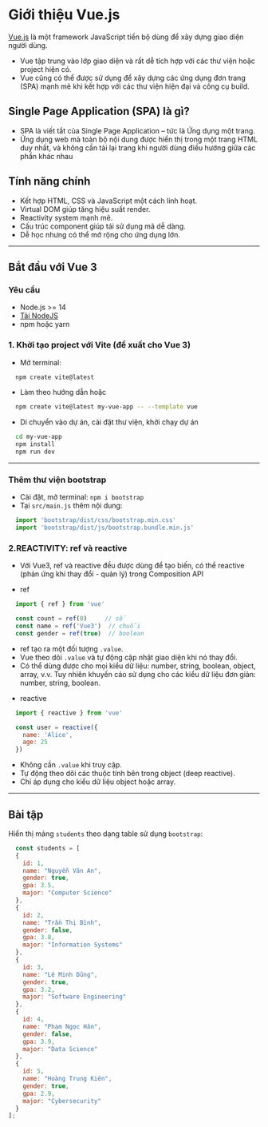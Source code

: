 # Giới thiệu Vue.js

[Vue.js](https://vuejs.org/) là một framework JavaScript tiến bộ dùng để xây dựng giao diện người dùng. 
- Vue tập trung vào lớp giao diện và rất dễ tích hợp với các thư viện hoặc project hiện có. 
- Vue cũng có thể được sử dụng để xây dựng các ứng dụng đơn trang (SPA) mạnh mẽ khi kết hợp với các thư viện hiện đại và công cụ build.

## Single Page Application (SPA) là gì?
- SPA là viết tắt của Single Page Application – tức là Ứng dụng một trang.
- Ứng dụng web mà toàn bộ nội dung được hiển thị trong một trang HTML duy nhất, và không cần tải lại trang khi người dùng điều hướng giữa các phần khác nhau

## Tính năng chính

- Kết hợp HTML, CSS và JavaScript một cách linh hoạt.
- Virtual DOM giúp tăng hiệu suất render.
- Reactivity system mạnh mẽ.
- Cấu trúc component giúp tái sử dụng mã dễ dàng.
- Dễ học nhưng có thể mở rộng cho ứng dụng lớn.

---

## Bắt đầu với Vue 3

### Yêu cầu

- Node.js >= 14
- [Tải NodeJS](https://nodejs.org/en/download)
- npm hoặc yarn

### 1. Khởi tạo project với Vite (đề xuất cho Vue 3)
- Mở terminal:
```bash
  npm create vite@latest
```
- Làm theo hướng dẫn hoặc
```bash
  npm create vite@latest my-vue-app -- --template vue
```
- Di chuyển vào dự án, cài đặt thư viện, khởi chạy dự án
```bash
  cd my-vue-app
  npm install
  npm run dev
```
---

### Thêm thư viện bootstrap

- Cài đặt, mở terminal: `npm i bootstrap`
- Tại `src/main.js` thêm nội dung:
```js
  import 'bootstrap/dist/css/bootstrap.min.css'
  import 'bootstrap/dist/js/bootstrap.bundle.min.js'
```

### 2.REACTIVITY: ref và reactive
- Với Vue3, ref và reactive đều được dùng để tạo biến, có thể reactive (phản ứng khi thay đổi - quản lý) trong Composition API

- ref
```js
  import { ref } from 'vue'

  const count = ref(0)     // số
  const name = ref('Vue3')  // chuỗi
  const gender = ref(true)  // boolean
```
  + ref tạo ra một đối tượng `.value`.
  + Vue theo dõi `.value` và tự động cập nhật giao diện khi nó thay đổi.
  + Có thể dùng được cho mọi kiểu dữ liệu: number, string, boolean, object, array, v.v. Tuy nhiên khuyến cáo sử dụng cho các kiểu dữ liệu đơn giản: number, string, boolean.

- reactive
```js
  import { reactive } from 'vue'

  const user = reactive({
    name: 'Alice',
    age: 25
  })
```

  + Không cần `.value` khi truy cập.
  + Tự động theo dõi các thuộc tính bên trong object (deep reactive).
  + Chỉ áp dụng cho kiểu dữ liệu object hoặc array.
---

## Bài tập
Hiển thị mảng `students` theo dạng table sử dụng `bootstrap`:
```js
  const students = [
  {
    id: 1,
    name: "Nguyễn Văn An",
    gender: true,
    gpa: 3.5,
    major: "Computer Science"
  },
  {
    id: 2,
    name: "Trần Thị Bình",
    gender: false,
    gpa: 3.8,
    major: "Information Systems"
  },
  {
    id: 3,
    name: "Lê Minh Dũng",
    gender: true,
    gpa: 3.2,
    major: "Software Engineering"
  },
  {
    id: 4,
    name: "Phạm Ngọc Hân",
    gender: false,
    gpa: 3.9,
    major: "Data Science"
  },
  {
    id: 5,
    name: "Hoàng Trung Kiên",
    gender: true,
    gpa: 2.9,
    major: "Cybersecurity"
  }
];

```



